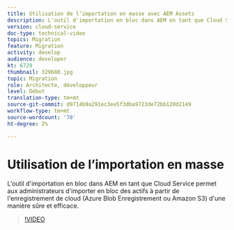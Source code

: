 ```yaml
---
title: Utilisation de l’importation en masse avec AEM Assets
description: L'outil d'importation en bloc dans AEM en tant que Cloud Service permet aux administrateurs d'importer en bloc des actifs à partir de l'enregistrement de cloud (Azure Blob Enregistrement ou Amazon S3) d'une manière sûre et efficace.
version: cloud-service
doc-type: technical-video
topics: Migration
feature: Migration
activity: develop
audience: developer
kt: 6729
thumbnail: 329680.jpg
topic: Migration
role: Architecte, développeur
level: Début
translation-type: tm+mt
source-git-commit: d9714b9a291ec3ee5f3dba9723de72bb120d2149
workflow-type: tm+mt
source-wordcount: '78'
ht-degree: 2%

---
```



# Utilisation de l’importation en masse

L&#39;outil d&#39;importation en bloc dans AEM en tant que Cloud Service permet aux administrateurs d&#39;importer en bloc des actifs à partir de l&#39;enregistrement de cloud (Azure Blob Enregistrement ou Amazon S3) d&#39;une manière sûre et efficace.

>[!VIDEO](https://video.tv.adobe.com/v/329680/?quality=12&learn=on)
